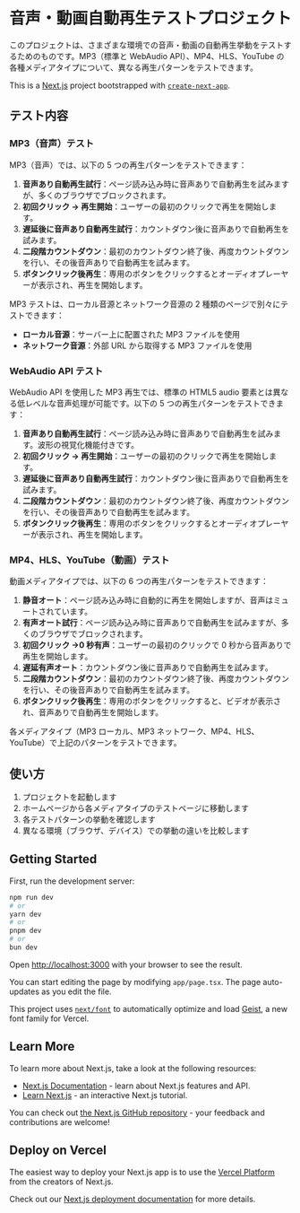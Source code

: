# 音声・動画自動再生テストプロジェクト

このプロジェクトは、さまざまな環境での音声・動画の自動再生挙動をテストするためのものです。MP3（標準と WebAudio API）、MP4、HLS、YouTube の各種メディアタイプについて、異なる再生パターンをテストできます。

This is a [Next.js](https://nextjs.org) project bootstrapped with [`create-next-app`](https://nextjs.org/docs/app/api-reference/cli/create-next-app).

## テスト内容

### MP3（音声）テスト

MP3（音声）では、以下の 5 つの再生パターンをテストできます：

1. **音声あり自動再生試行**：ページ読み込み時に音声ありで自動再生を試みますが、多くのブラウザでブロックされます。
2. **初回クリック → 再生開始**：ユーザーの最初のクリックで再生を開始します。
3. **遅延後に音声あり自動再生試行**：カウントダウン後に音声ありで自動再生を試みます。
4. **二段階カウントダウン**：最初のカウントダウン終了後、再度カウントダウンを行い、その後音声ありで自動再生を試みます。
5. **ボタンクリック後再生**：専用のボタンをクリックするとオーディオプレーヤーが表示され、再生を開始します。

MP3 テストは、ローカル音源とネットワーク音源の 2 種類のページで別々にテストできます：

- **ローカル音源**：サーバー上に配置された MP3 ファイルを使用
- **ネットワーク音源**：外部 URL から取得する MP3 ファイルを使用

### WebAudio API テスト

WebAudio API を使用した MP3 再生では、標準の HTML5 audio 要素とは異なる低レベルな音声処理が可能です。以下の 5 つの再生パターンをテストできます：

1. **音声あり自動再生試行**：ページ読み込み時に音声ありで自動再生を試みます。波形の視覚化機能付きです。
2. **初回クリック → 再生開始**：ユーザーの最初のクリックで再生を開始します。
3. **遅延後に音声あり自動再生試行**：カウントダウン後に音声ありで自動再生を試みます。
4. **二段階カウントダウン**：最初のカウントダウン終了後、再度カウントダウンを行い、その後音声ありで自動再生を試みます。
5. **ボタンクリック後再生**：専用のボタンをクリックするとオーディオプレーヤーが表示され、再生を開始します。

### MP4、HLS、YouTube（動画）テスト

動画メディアタイプでは、以下の 6 つの再生パターンをテストできます：

1. **静音オート**：ページ読み込み時に自動的に再生を開始しますが、音声はミュートされています。
2. **有声オート試行**：ページ読み込み時に音声ありで自動再生を試みますが、多くのブラウザでブロックされます。
3. **初回クリック →0 秒有声**：ユーザーの最初のクリックで 0 秒から音声ありで再生を開始します。
4. **遅延有声オート**：カウントダウン後に音声ありで自動再生を試みます。
5. **二段階カウントダウン**：最初のカウントダウン終了後、再度カウントダウンを行い、その後音声ありで自動再生を試みます。
6. **ボタンクリック後再生**：専用のボタンをクリックすると、ビデオが表示され、音声ありで自動再生を開始します。

各メディアタイプ（MP3 ローカル、MP3 ネットワーク、MP4、HLS、YouTube）で上記のパターンをテストできます。

## 使い方

1. プロジェクトを起動します
2. ホームページから各メディアタイプのテストページに移動します
3. 各テストパターンの挙動を確認します
4. 異なる環境（ブラウザ、デバイス）での挙動の違いを比較します

## Getting Started

First, run the development server:

```bash
npm run dev
# or
yarn dev
# or
pnpm dev
# or
bun dev
```

Open [http://localhost:3000](http://localhost:3000) with your browser to see the result.

You can start editing the page by modifying `app/page.tsx`. The page auto-updates as you edit the file.

This project uses [`next/font`](https://nextjs.org/docs/app/building-your-application/optimizing/fonts) to automatically optimize and load [Geist](https://vercel.com/font), a new font family for Vercel.

## Learn More

To learn more about Next.js, take a look at the following resources:

- [Next.js Documentation](https://nextjs.org/docs) - learn about Next.js features and API.
- [Learn Next.js](https://nextjs.org/learn) - an interactive Next.js tutorial.

You can check out [the Next.js GitHub repository](https://github.com/vercel/next.js) - your feedback and contributions are welcome!

## Deploy on Vercel

The easiest way to deploy your Next.js app is to use the [Vercel Platform](https://vercel.com/new?utm_medium=default-template&filter=next.js&utm_source=create-next-app&utm_campaign=create-next-app-readme) from the creators of Next.js.

Check out our [Next.js deployment documentation](https://nextjs.org/docs/app/building-your-application/deploying) for more details.
